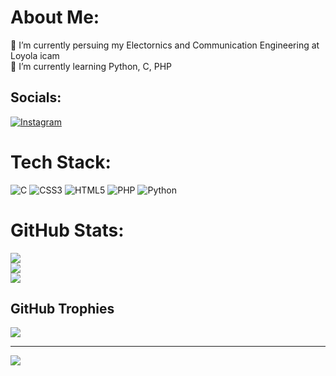 # About Me:
 🔭 I’m currently persuing my Electornics and Communication Engineering at Loyola icam <br> 🌱 I’m currently learning Python, C, PHP<br>


##  Socials:
[![Instagram](https://img.shields.io/badge/Instagram-%23E4405F.svg?logo=Instagram&logoColor=white)](https://instagram.com/tinu.codes) 

#  Tech Stack:
![C](https://img.shields.io/badge/c-%2300599C.svg?style=for-the-badge&logo=c&logoColor=white) ![CSS3](https://img.shields.io/badge/css3-%231572B6.svg?style=for-the-badge&logo=css3&logoColor=white) ![HTML5](https://img.shields.io/badge/html5-%23E34F26.svg?style=for-the-badge&logo=html5&logoColor=white) ![PHP](https://img.shields.io/badge/php-%23777BB4.svg?style=for-the-badge&logo=php&logoColor=white) ![Python](https://img.shields.io/badge/python-3670A0?style=for-the-badge&logo=python&logoColor=ffdd54)
#  GitHub Stats:
![](https://github-readme-stats.vercel.app/api?username=Tinu205&theme=dark&hide_border=false&include_all_commits=true&count_private=false)<br/>
![](https://github-readme-streak-stats.herokuapp.com/?user=Tinu205&theme=dark&hide_border=false)<br/>
![](https://github-readme-stats.vercel.app/api/top-langs/?username=Tinu205&theme=dark&hide_border=false&include_all_commits=true&count_private=false&layout=compact)

##  GitHub Trophies
![](https://github-profile-trophy.vercel.app/?username=Tinu205&theme=radical&no-frame=false&no-bg=false&margin-w=4)

---
[![](https://visitcount.itsvg.in/api?id=Tinu205&icon=0&color=0)](https://visitcount.itsvg.in)



